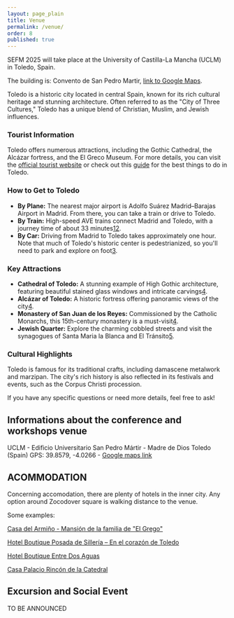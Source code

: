 ```yaml
---
layout: page_plain
title: Venue
permalink: /venue/
order: 8
published: true
---
```

SEFM 2025 will take place at the University of Castilla-La Mancha (UCLM) in Toledo, Spain.

The building is: Convento de San Pedro Martir, [link to Google Maps](https://maps.app.goo.gl/GjJqQSijpS2XbRCE8).

<!-- 
- **The main conference** will take place in (...)
- **Sattelite workshops** on Monday and Tuesday are located in (...)
 -->

Toledo is a historic city located in central Spain, known for its rich cultural heritage and stunning architecture. Often referred to as the "City of Three Cultures," Toledo has a unique blend of Christian, Muslim, and Jewish influences.

### Tourist Information
Toledo offers numerous attractions, including the Gothic Cathedral, the Alcázar fortress, and the El Greco Museum. For more details, you can visit the [official tourist website](https://www.spain.info/en/destination/toledo/) or check out this [guide](https://www.thecrazytourist.com/15-best-things-toledo-spain/) for the best things to do in Toledo.

### How to Get to Toledo
- **By Plane:** The nearest major airport is Adolfo Suárez Madrid–Barajas Airport in Madrid. From there, you can take a train or drive to Toledo.
- **By Train:** High-speed AVE trains connect Madrid and Toledo, with a journey time of about 33 minutes[1](https://madridtraveling.com/day-trips/toledo-train-station/)[2](https://www.raileurope.com/en-us/destinations/trains-to-toledo).
- **By Car:** Driving from Madrid to Toledo takes approximately one hour. Note that much of Toledo's historic center is pedestrianized, so you'll need to park and explore on foot[3](https://routesandrevelations.com/toledo-spain-travel-guide/).

### Key Attractions
- **Cathedral of Toledo:** A stunning example of High Gothic architecture, featuring beautiful stained glass windows and intricate carvings[4](https://www.thecrazytourist.com/15-best-things-toledo-spain/).
- **Alcázar of Toledo:** A historic fortress offering panoramic views of the city[4](https://www.thecrazytourist.com/15-best-things-toledo-spain/).
- **Monastery of San Juan de los Reyes:** Commissioned by the Catholic Monarchs, this 15th-century monastery is a must-visit[4](https://www.thecrazytourist.com/15-best-things-toledo-spain/).
- **Jewish Quarter:** Explore the charming cobbled streets and visit the synagogues of Santa Maria la Blanca and El Tránsito[5](https://www.spain.info/en/destination/toledo/).

### Cultural Highlights
Toledo is famous for its traditional crafts, including damascene metalwork and marzipan. The city's rich history is also reflected in its festivals and events, such as the Corpus Christi procession.

If you have any specific questions or need more details, feel free to ask!


## Informations about the conference and workshops venue

UCLM - Edificio Universitario San Pedro Mártir - Madre de Dios
Toledo (Spain)
GPS: 39.8579, -4.0266 - [Google maps link](https://maps.app.goo.gl/EJNegwk8qtyRpMcc8)

## ACOMMODATION

Concerning accomodation, there are plenty of hotels in the inner city. Any option around Zocodover square is walking distance to the venue.

Some examples:

[Casa del Armiño - Mansión de la familia de "El Grego"](https://casadelarmino.es)

[Hotel Boutique Posada de Sillería – En el corazón de Toledo](https://hotelposadasilleria.es/)

[Hotel Boutique Entre Dos Aguas](https://www.casaentredosaguas.es/)

[Casa Palacio Rincón de la Catedral](https://rincondelacatedral.es/)

## Excursion and Social Event

TO BE ANNOUNCED

